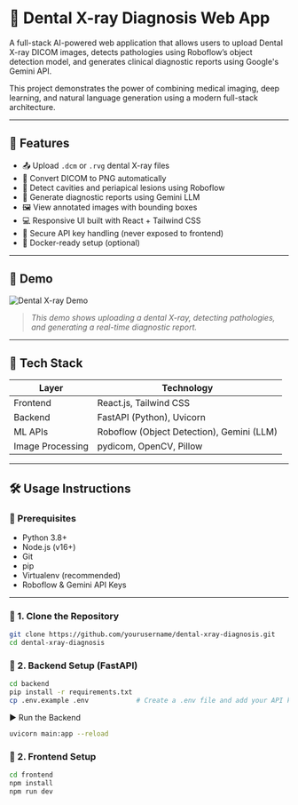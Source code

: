 # 🦷 Dental X-ray Diagnosis Web App

A full-stack AI-powered web application that allows users to upload Dental X-ray DICOM images, detects pathologies using Roboflow’s object detection model, and generates clinical diagnostic reports using Google's Gemini API.

This project demonstrates the power of combining medical imaging, deep learning, and natural language generation using a modern full-stack architecture.

---

## 🌟 Features

- 📤 Upload `.dcm` or `.rvg` dental X-ray files
- 📸 Convert DICOM to PNG automatically
- 🤖 Detect cavities and periapical lesions using Roboflow
- 🧠 Generate diagnostic reports using Gemini LLM
- 🖼️ View annotated images with bounding boxes
- 💻 Responsive UI built with React + Tailwind CSS
- 🔐 Secure API key handling (never exposed to frontend)
- 🐳 Docker-ready setup (optional)

---

## 🎥 Demo

![Dental X-ray Demo](./demo.gif)

> *This demo shows uploading a dental X-ray, detecting pathologies, and generating a real-time diagnostic report.*

---

## 🧰 Tech Stack

| Layer     | Technology                      |
|-----------|----------------------------------|
| Frontend  | React.js, Tailwind CSS           |
| Backend   | FastAPI (Python), Uvicorn        |
| ML APIs   | Roboflow (Object Detection), Gemini (LLM) |
| Image Processing | pydicom, OpenCV, Pillow   |

---

## 🛠️ Usage Instructions

### 🔗 Prerequisites

- Python 3.8+
- Node.js (v16+)
- Git
- pip
- Virtualenv (recommended)
- Roboflow & Gemini API Keys

---

### 📁 1. Clone the Repository

```bash
git clone https://github.com/yourusername/dental-xray-diagnosis.git
cd dental-xray-diagnosis
```

### 📁 2. Backend Setup (FastAPI)
```bash
cd backend
pip install -r requirements.txt
cp .env.example .env            # Create a .env file and add your API keys
```
▶️ Run the Backend
```bash
uvicorn main:app --reload
```

### 📁 2. Frontend Setup 
```bash
cd frontend
npm install
npm run dev
```
